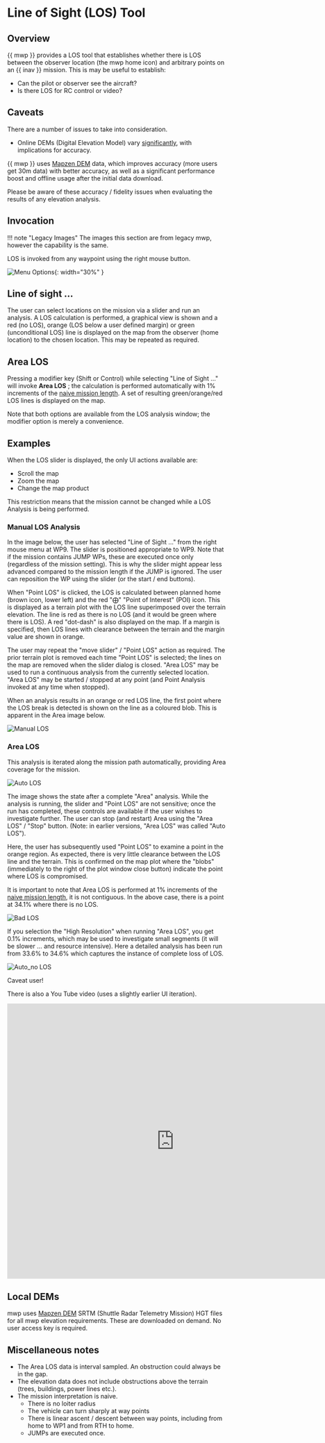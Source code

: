 # Line of Sight (LOS) Tool

## Overview

{{ mwp }} provides a LOS tool that establishes whether there is LOS between the observer location (the mwp home icon) and arbitrary points on an {{ inav }} mission. This is may be useful to establish:

* Can the pilot or observer see the aircraft?
* Is there LOS for RC control or video?

## Caveats

There are a number of issues to take into consideration.

* Online DEMs (Digital Elevation Model) vary [significantly](Mission-Elevation-Plot-and-Terrain-Analysis.md/#datum), with implications for accuracy.

{{ mwp }} uses  [Mapzen DEM](https://registry.opendata.aws/terrain-tiles/) data, which improves accuracy (more users  get 30m data) with better accuracy, as well as a significant performance boost and offline usage after the initial data download.

Please be aware of these accuracy / fidelity issues when evaluating the results of any elevation analysis.

## Invocation

!!! note "Legacy Images"
    The images this section are from legacy mwp, however the capability is the same.

LOS is invoked from any waypoint using the right mouse button.

![Menu Options](images/los-menu.png){: width="30%" }

## Line of sight ...

The user can select locations on the mission via a slider and run an analysis. A LOS calculation is performed, a graphical view is shown and a red (no LOS), orange (LOS below a user defined margin) or green (unconditional LOS) line is displayed on the map from the observer (home location) to the chosen location. This may be repeated as required.

## Area LOS

Pressing a modifier key (Shift or Control) while selecting "Line of Sight ..."  will invoke **Area LOS** ;  the calculation is performed automatically with 1% increments of the [naive mission length](#miscellaneous-notes). A set of resulting green/orange/red LOS lines is displayed on the map.

Note that both options are available from the LOS analysis window; the modifier option is merely a convenience.

## Examples

When the LOS slider is displayed, the only UI actions available are:

* Scroll the map
* Zoom the map
* Change the map product

This restriction means that the mission cannot be changed while a LOS Analysis is being performed.

### Manual LOS Analysis

In the image below, the user has selected "Line of Sight ..." from the right mouse menu at WP9. The slider is positioned appropriate to WP9. Note that if the mission contains JUMP WPs, these are executed once only (regardless of the mission setting). This is why the slider might appear less advanced compared to the mission length if the JUMP is ignored. The user can reposition the WP using the slider (or the start / end buttons).

When "Point LOS" is clicked, the LOS is calculated between planned home (brown icon, lower left) and the red "⨁" "Point of Interest" (POI) icon. This is displayed as a terrain plot with the LOS line superimposed over the terrain elevation. The line is red as there is no LOS (and it would be green where there is LOS). A red "dot-dash" is also displayed on the map. If a margin is specified, then LOS lines with clearance between the terrain and the margin value are shown in orange.

The user may repeat the "move slider" / "Point LOS" action as required. The prior terrain plot is removed each time "Point LOS" is selected; the lines on the map are removed when the slider dialog is closed. "Area LOS" may be used to run a continuous analysis from the currently selected location. "Area LOS" may be started / stopped at any point (and Point Analysis invoked at any time when stopped).

When an analysis results in an orange or red LOS line, the first point where the LOS break is detected is shown on the line as a coloured blob. This is apparent in the Area image below.

![Manual LOS](images/los_manual.png)

### Area LOS

This analysis is iterated along the mission path automatically, providing Area coverage for the mission.

![Auto LOS](images/auto-los.png)

The image shows the state after a complete "Area" analysis. While the analysis is running, the slider and "Point LOS" are not sensitive; once the run has completed, these controls are available if the user wishes to investigate further. The user can stop (and restart) Area  using the "Area LOS" / "Stop" button. (Note: in earlier versions, "Area LOS" was called "Auto LOS").

Here, the user has subsequently used "Point LOS" to examine a point in the orange region. As expected, there is very little clearance between the LOS line and the terrain. This is confirmed on the map plot where the "blobs" (immediately to the right of the plot window close button) indicate the point where LOS is compromised.

It is important to note that Area LOS is performed at 1% increments of the [naive mission length](#miscellaneous-notes), it is not contiguous. In the above case, there is a point at 34.1% where there is no LOS.

![Bad LOS](images/fail-los.png)

If you selection the "High Resolution" when running "Area LOS", you get 0.1% increments, which may be used to investigate small segments (it will be slower ... and resource intensive). Here a detailed analysis has been run from 33.6% to 34.6% which captures the instance of complete loss of LOS.

![Auto_no LOS](images/auto-bad-los.png)

Caveat user!

There is also a You Tube video (uses a slightly earlier UI iteration).

<iframe width="768" height="634" src="https://www.youtube.com/embed/EIm8vksK1Pg" title="mwp LOS (Line of Sight) Tool" frameborder="0" allow="accelerometer; autoplay; clipboard-write; encrypted-media; gyroscope; picture-in-picture; web-share" allowfullscreen></iframe>

## Local DEMs

mwp uses [Mapzen DEM](https://registry.opendata.aws/terrain-tiles/) SRTM (Shuttle Radar Telemetry Mission) HGT files for all mwp elevation requirements. These are downloaded on demand. No user access key is required.

## Miscellaneous notes

* The Area LOS data is interval sampled. An obstruction could always be in the gap.
* The elevation data does not include obstructions above the terrain (trees, buildings, power lines etc.).
* The mission interpretation is naive.
    - There is no loiter radius
    - The vehicle can turn sharply at way points
    -  There is linear ascent / descent between way points, including from home to WP1 and from RTH to home.
    - JUMPs are executed once.
